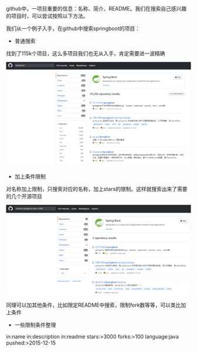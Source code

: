github中，一项目重要的信息：名称、简介、README。我们在搜索自己感兴趣的项目时，可以尝试按照以下方法。

我们从一个例子入手，在github中搜索springboot的项目：

* 普通搜索

找到了115k个项目，这么多项目我们也无从入手，肯定需要进一波精确

![](https://github.com/sonowcode/Notes/blob/master/assets/pic/20191215/01.png)



* 加上条件限制

对名称加上限制，只搜索对应的名称，加上stars的限制。这样就搜索出来了需要的几个开源项目

![](https://github.com/sonowcode/Notes/blob/master/assets/pic/20191215/02.png)

同理可以加其他条件，比如限定README中搜索，限制fork数等等，可以类比加上条件

* 一些限制条件整理

in:name 
in:description
in:readme 
stars:>3000 
forks:>100 
language:java
pushed:>2015-12-15


